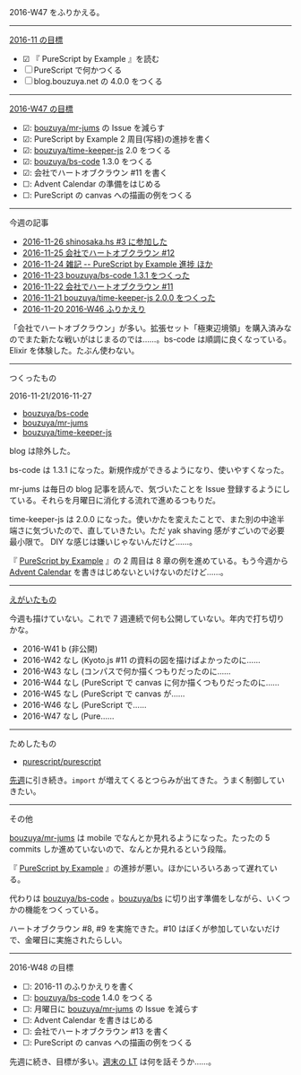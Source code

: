 2016-W47 をふりかえる。

-----

[2016-11 の目標][2016-10-31]

- ☑ 『 PureScript by Example 』を読む
- ☐ PureScript で何かつくる
- ☐ blog.bouzuya.net の 4.0.0 をつくる

-----

[2016-W47 の目標][2016-11-20]

- ☑: [bouzuya/mr-jums][] の Issue を減らす
- ☑: PureScript by Example 2 周目(写経)の進捗を書く
- ☑: [bouzuya/time-keeper-js][] 2.0 をつくる
- ☑: [bouzuya/bs-code][] 1.3.0 をつくる
- ☑: 会社でハートオブクラウン #11 を書く
- ☐: Advent Calendar の準備をはじめる
- ☐: PureScript の canvas への描画の例をつくる

-----

今週の記事

- [2016-11-26 shinosaka.hs #3 に参加した][2016-11-26]
- [2016-11-25 会社でハートオブクラウン #12][2016-11-25]
- [2016-11-24 雑記 -- PureScript by Example 進捗 ほか][2016-11-24]
- [2016-11-23 bouzuya/bs-code 1.3.1 をつくった][2016-11-23]
- [2016-11-22 会社でハートオブクラウン #11][2016-11-22]
- [2016-11-21 bouzuya/time-keeper-js 2.0.0 をつくった][2016-11-21]
- [2016-11-20 2016-W46 ふりかえり][2016-11-20]

「会社でハートオブクラウン」が多い。拡張セット「極東辺境領」を購入済みなのでまた新たな戦いがはじまるのでは……。bs-code は順調に良くなっている。Elixir を体験した。たぶん使わない。

-----

つくったもの

2016-11-21/2016-11-27

- [bouzuya/bs-code][]
- [bouzuya/mr-jums][]
- [bouzuya/time-keeper-js][]

blog は除外した。

bs-code は 1.3.1 になった。新規作成ができるようになり、使いやすくなった。

mr-jums は毎日の blog 記事を読んで、気づいたことを Issue 登録するようにしている。それらを月曜日に消化する流れで進めるつもりだ。

time-keeper-js は 2.0.0 になった。使いかたを変えたことで、また別の中途半端さに気づいたので、直していきたい。ただ yak shaving 感がすごいので必要最小限で。 DIY な感じは嫌いじゃないんだけど……。

『 [PureScript by Example](https://leanpub.com/purescript/read) 』の 2 周目は 8 章の例を進めている。もう今週から [Advent Calendar](http://www.adventar.org/calendars/1494) を書きはじめないといけないのだけど……。

-----

[えがいたもの](http://floating-scrubland-79854.herokuapp.com/)

今週も描けていない。これで 7 週連続で何も公開していない。年内で打ち切りかな。

- 2016-W41 b (非公開)
- 2016-W42 なし (Kyoto.js #11 の資料の図を描けばよかったのに……
- 2016-W43 なし (コンパスで何か描くつもりだったのに……
- 2016-W44 なし (PureScript で canvas に何か描くつもりだったのに……
- 2016-W45 なし (PureScript で canvas が……
- 2016-W46 なし (PureScript で……
- 2016-W47 なし (Pure……

-----

ためしたもの

- [purescript/purescript][]

[先週][2016-11-20]に引き続き。`import` が増えてくるとつらみが出てきた。うまく制御していきたい。

-----

その他

[bouzuya/mr-jums][] は mobile でなんとか見れるようになった。たったの 5 commits しか進めていないので、なんとか見れるという段階。

『 [PureScript by Example](https://leanpub.com/purescript/read) 』の進捗が悪い。ほかにいろいろあって遅れている。

代わりは [bouzuya/bs-code][] 。[bouzuya/bs][] に切り出す準備をしながら、いくつかの機能をつくっている。

ハートオブクラウン #8, #9 を実施できた。#10 はぼくが参加していないだけで、金曜日に実施されたらしい。

-----

2016-W48 の目標

- ☐: 2016-11 のふりかえりを書く
- ☐: [bouzuya/bs-code][] 1.4.0 をつくる
- ☐: 月曜日に [bouzuya/mr-jums][] の Issue を減らす
- ☐: Advent Calendar を書きはじめる
- ☐: 会社でハートオブクラウン #13 を書く
- ☐: PureScript の canvas への描画の例をつくる

先週に続き、目標が多い。[週末の LT](https://kfug.connpass.com/event/42765/) は何を話そうか……。

[2016-10-31]: https://blog.bouzuya.net/2016/10/31/
[2016-11-20]: https://blog.bouzuya.net/2016/11/20/
[2016-11-21]: https://blog.bouzuya.net/2016/11/21/
[2016-11-22]: https://blog.bouzuya.net/2016/11/22/
[2016-11-23]: https://blog.bouzuya.net/2016/11/23/
[2016-11-24]: https://blog.bouzuya.net/2016/11/24/
[2016-11-25]: https://blog.bouzuya.net/2016/11/25/
[2016-11-26]: https://blog.bouzuya.net/2016/11/26/
[bouzuya/bs-code]: https://github.com/bouzuya/bs-code
[bouzuya/bs]: https://github.com/bouzuya/bs
[bouzuya/mr-jums]: https://github.com/bouzuya/mr-jums
[bouzuya/time-keeper-js]: https://github.com/bouzuya/time-keeper-js
[purescript/purescript]: https://github.com/purescript/purescript
